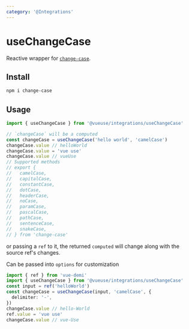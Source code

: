 ```yaml
---
category: '@Integrations'
---
```


# useChangeCase

Reactive wrapper for [`change-case`](https://github.com/blakeembrey/change-case).

## Install

```bash
npm i change-case
```

## Usage

```ts
import { useChangeCase } from '@vueuse/integrations/useChangeCase'

// `changeCase` will be a computed
const changeCase = useChangeCase('hello world', 'camelCase')
changeCase.value // helloWorld
changeCase.value = 'vue use'
changeCase.value // vueUse
// Supported methods
// export {
//   camelCase,
//   capitalCase,
//   constantCase,
//   dotCase,
//   headerCase,
//   noCase,
//   paramCase,
//   pascalCase,
//   pathCase,
//   sentenceCase,
//   snakeCase,
// } from 'change-case'
```

or passing a `ref` to it, the returned `computed` will change along with the source ref's changes.

Can be passed into `options` for customization

```ts
import { ref } from 'vue-demi'
import { useChangeCase } from '@vueuse/integrations/useChangeCase'
const input = ref('helloWorld')
const changeCase = useChangeCase(input, 'camelCase', {
  delimiter: '-',
})
changeCase.value // hello-World
ref.value = 'vue use'
changeCase.value // vue-Use
```
